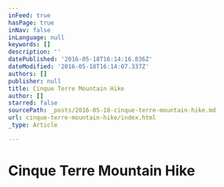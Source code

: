 ```yaml
---
inFeed: true
hasPage: true
inNav: false
inLanguage: null
keywords: []
description: ''
datePublished: '2016-05-18T16:14:16.836Z'
dateModified: '2016-05-18T16:14:07.337Z'
authors: []
publisher: null
title: Cinque Terre Mountain Hike
author: []
starred: false
sourcePath: _posts/2016-05-18-cinque-terre-mountain-hike.md
url: cinque-terre-mountain-hike/index.html
_type: Article

---
```

# Cinque Terre Mountain Hike